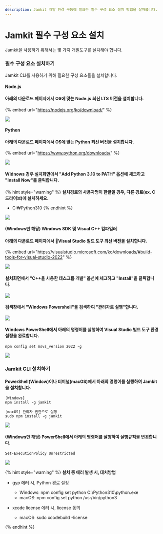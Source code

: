 ```yaml
---
description: Jamkit 개발 환경 구동에 필요한 필수 구성 요소 설치 방법을 살펴봅니다.
---
```


# Jamkit 필수 구성 요소 설치

Jamkit을 사용하기 위해서는 몇 가지 개발도구를 설치해야 합니다.

### 필수 구성 요소 설치하기

Jamkit CLI를 사용하기 위해 필요한 구성 요소들을 설치합니다.

#### Node.js

#### 아래의 다운로드 페이지에서 OS에 맞는 Node.js 최신 LTS 버전을 설치합니다.

{% embed url="https://nodejs.org/ko/download/" %}

![](<images/screenshot 2022-12-21 pm 3.06.53.png>)

#### Python

#### 아래의 다운로드 페이지에서 OS에 맞는 Python 최신 버전을 설치합니다.

{% embed url="https://www.python.org/downloads/" %}

![](images/python-download-windows.png)

#### Widnows 경우 설치화면에서 "Add Python 3.10 to PATH" 옵션에 체크하고 "Install Now"를 클릭합니다.

{% hint style="warning" %}
**설치경로의 사용자명이 한글일 경우, 다른 경로(ex. C드라이브)에 설치하세요.**

* C:₩Python310
{% endhint %}

![](images/python-install.png)

#### (Windows만 해당) Windows SDK 및 Visual C++ 컴파일러

#### 아래의 다운로드 페이지에서 Visual Studio 빌드 도구 최신 버전을 설치합니다.

{% embed url="https://visualstudio.microsoft.com/ko/downloads/#build-tools-for-visual-studio-2022" %}

![](images/vs-build-tool-2022-download.png)

#### 설치화면에서 "C++을 사용한 데스크톱 개발" 옵션에 체크하고 "Install"을 클릭합니다.

![](images/vs-build-tool-2022-install.png)

#### 검색창에서 "Windows Powershell"을 검색하여 "관리자로 실행"합니다.

![](images/windows-powershell-search.png)

#### Windows PowerShell에서 아래의 명령어를 실행하여 Visual Studio 빌드 도구 환경설정을 완료합니다.

```
npm config set msvs_version 2022 -g
```

![](images/windows-powershell-run\_msvs.png)

### Jamkit CLI 설치하기

#### PowerShell(Window)이나 터미널(macOS)에서 아래의 명령어를 실행하여 Jamkit을 설치합니다.

```
[Windows]
npm install -g jamkit

[macOS] 관리자 권한으로 실행
sudo npm install -g jamkit
```

![](images/npm-install-jamkit.png)

#### (Windows만 해당) PowerShell에서 아래의 명령어를 실행하여 실행규칙을 변경합니다.

```
Set-ExecutionPolicy Unrestricted
```

![](images/windows-powershell-run-policy.png)

{% hint style="warning" %}
**설치 중 에러 발생 시, 대처방법**

* gyp 에러 시, Python 경로 설정
  * Windows: npm config set python C:\Python310\python.exe
  * macOS: npm config set python /usr/bin/python3
*   xcode license 에러 시, license 동의

    * macOS: sudo xcodebuild -license

    <img src="images/xcode-license-error.png" alt="" data-size="line">
{% endhint %}


